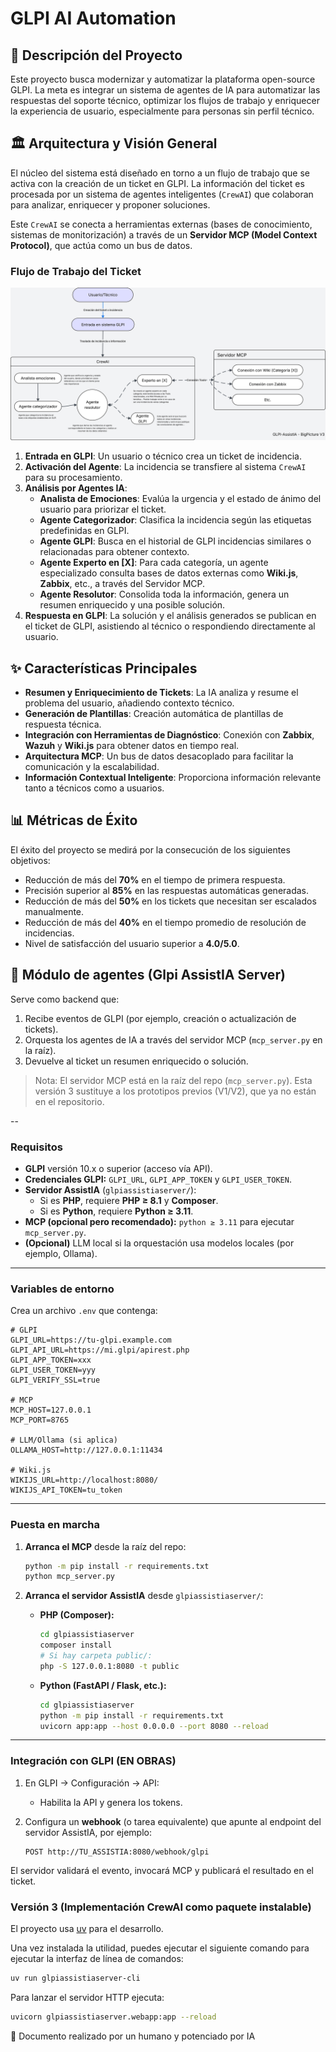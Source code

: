 # GLPI AI Automation

## 🎯 Descripción del Proyecto

Este proyecto busca modernizar y automatizar la plataforma open-source GLPI. La meta es integrar un sistema de agentes de IA para automatizar las respuestas del soporte técnico, optimizar los flujos de trabajo y enriquecer la experiencia de usuario, especialmente para personas sin perfil técnico.

## 🏛️ Arquitectura y Visión General
El núcleo del sistema está diseñado en torno a un flujo de trabajo que se activa con la creación de un ticket en GLPI. La información del ticket es procesada por un sistema de agentes inteligentes (`CrewAI`) que colaboran para analizar, enriquecer y proponer soluciones.

Este `CrewAI` se conecta a herramientas externas (bases de conocimiento, sistemas de monitorización) a través de un **Servidor MCP (Model Context Protocol)**, que actúa como un bus de datos.

### Flujo de Trabajo del Ticket
![Diagrama de Arquitectura V3](https://raw.githubusercontent.com/ANFAIA/GLPI-AssistIA/c81ce359886bd2f5c9111d7a7446144947432ea3/docs/BigPicture%20V3.svg)

1.  **Entrada en GLPI**: Un usuario o técnico crea un ticket de incidencia.
2.  **Activación del Agente**: La incidencia se transfiere al sistema `CrewAI` para su procesamiento.
3.  **Análisis por Agentes IA**:
      * **Analista de Emociones**: Evalúa la urgencia y el estado de ánimo del usuario para priorizar el ticket.
      * **Agente Categorizador**: Clasifica la incidencia según las etiquetas predefinidas en GLPI.
      * **Agente GLPI**: Busca en el historial de GLPI incidencias similares o relacionadas para obtener contexto.
      * **Agente Experto en \[X]**: Para cada categoría, un agente especializado consulta bases de datos externas como **Wiki.js**, **Zabbix**, etc., a través del Servidor MCP.
      * **Agente Resolutor**: Consolida toda la información, genera un resumen enriquecido y una posible solución.
4.  **Respuesta en GLPI**: La solución y el análisis generados se publican en el ticket de GLPI, asistiendo al técnico o respondiendo directamente al usuario.

## ✨ Características Principales

  * **Resumen y Enriquecimiento de Tickets**: La IA analiza y resume el problema del usuario, añadiendo contexto técnico.
  * **Generación de Plantillas**: Creación automática de plantillas de respuesta técnica.
  * **Integración con Herramientas de Diagnóstico**: Conexión con **Zabbix**, **Wazuh** y **Wiki.js** para obtener datos en tiempo real.
  * **Arquitectura MCP**: Un bus de datos desacoplado para facilitar la comunicación y la escalabilidad.
  * **Información Contextual Inteligente**: Proporciona información relevante tanto a técnicos como a usuarios.

## 📊 Métricas de Éxito

El éxito del proyecto se medirá por la consecución de los siguientes objetivos:

  * Reducción de más del **70%** en el tiempo de primera respuesta.
  * Precisión superior al **85%** en las respuestas automáticas generadas.
  * Reducción de más del **50%** en los tickets que necesitan ser escalados manualmente.
  * Reducción de más del **40%** en el tiempo promedio de resolución de incidencias.
  * Nivel de satisfacción del usuario superior a **4.0/5.0**.


## 🤖 Módulo de agentes (Glpi AssistIA Server)

Serve como backend que:
1. Recibe eventos de GLPI (por ejemplo, creación o actualización de tickets).
2. Orquesta los agentes de IA a través del servidor MCP (`mcp_server.py` en la raíz).
3. Devuelve al ticket un resumen enriquecido o solución.

> Nota: El servidor MCP está en la raíz del repo (`mcp_server.py`). Esta versión 3 sustituye a los prototipos previos (V1/V2), que ya no están en el repositorio.

--

### Requisitos
- **GLPI** versión 10.x o superior (acceso vía API).
- **Credenciales GLPI:** `GLPI_URL`, `GLPI_APP_TOKEN` y `GLPI_USER_TOKEN`.
- **Servidor AssistIA** (`glpiassistiaserver/`):
  - Si es **PHP**, requiere **PHP ≥ 8.1** y **Composer**.
  - Si es **Python**, requiere **Python ≥ 3.11**.
- **MCP (opcional pero recomendado):** `python ≥ 3.11` para ejecutar `mcp_server.py`.
- **(Opcional)** LLM local si la orquestación usa modelos locales (por ejemplo, Ollama).

---

### Variables de entorno
Crea un archivo `.env` que contenga:

```env
# GLPI
GLPI_URL=https://tu-glpi.example.com
GLPI_API_URL=https://mi.glpi/apirest.php
GLPI_APP_TOKEN=xxx
GLPI_USER_TOKEN=yyy
GLPI_VERIFY_SSL=true

# MCP
MCP_HOST=127.0.0.1
MCP_PORT=8765

# LLM/Ollama (si aplica)
OLLAMA_HOST=http://127.0.0.1:11434

# Wiki.js
WIKIJS_URL=http://localhost:8080/
WIKIJS_API_TOKEN=tu_token

````

---

### Puesta en marcha

1. **Arranca el MCP** desde la raíz del repo:

   ```bash
   python -m pip install -r requirements.txt
   python mcp_server.py
   ```

2. **Arranca el servidor AssistIA** desde `glpiassistiaserver/`:

   * **PHP (Composer):**

     ```bash
     cd glpiassistiaserver
     composer install
     # Si hay carpeta public/:
     php -S 127.0.0.1:8080 -t public
     ```
   * **Python (FastAPI / Flask, etc.):**

     ```bash
     cd glpiassistiaserver
     python -m pip install -r requirements.txt
     uvicorn app:app --host 0.0.0.0 --port 8080 --reload
     ```

---

### Integración con GLPI (EN OBRAS)

1. En GLPI → Configuración → API:

   * Habilita la API y genera los tokens.
2. Configura un **webhook** (o tarea equivalente) que apunte al endpoint del servidor AssistIA, por ejemplo:

   ```
   POST http://TU_ASSISTIA:8080/webhook/glpi
   ```

El servidor validará el evento, invocará MCP y publicará el resultado en el ticket.

### Versión 3 (Implementación CrewAI como paquete instalable)

El proyecto usa [uv](https://docs.astral.sh/uv/getting-started/installation/) para el desarrollo.

Una vez instalada la utilidad, puedes ejecutar el siguiente comando para ejecutar la interfaz de línea de comandos:

```bash
uv run glpiassistiaserver-cli
```

Para lanzar el servidor HTTP ejecuta:

```bash
uvicorn glpiassistiaserver.webapp:app --reload
```

🧠 Documento realizado por un humano y potenciado por IA
